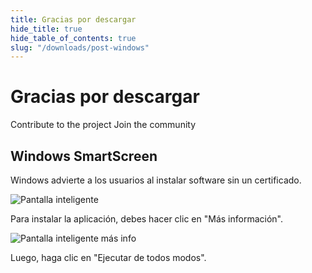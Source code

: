 ```yaml
---
title: Gracias por descargar
hide_title: true
hide_table_of_contents: true
slug: "/downloads/post-windows"
---
```


<div className="text-center margin-top--xl">

# Gracias por descargar

<div className="row margin-bottom--lg padding--sm flex-center">
<Link className="button button--outline button--warning button--lg margin--sm" href="/contributing">
  Contribute to the project
</Link>
<Link className="button button--outline button--info button--lg margin--sm" href="https://linwood.dev/matrix">
  Join the community
</Link>

</div>

## Windows SmartScreen


Windows advierte a los usuarios al instalar software sin un certificado.

![Pantalla inteligente](/img/smart-screen.png)

Para instalar la aplicación, debes hacer clic en "Más información".

![Pantalla inteligente más info](/img/smart-screen-more-info.png)

Luego, haga clic en "Ejecutar de todos modos".

</div>
